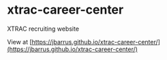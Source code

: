 # xtrac-career-center
XTRAC recruiting website

View at [https://jbarrus.github.io/xtrac-career-center/](https://jbarrus.github.io/xtrac-career-center/)